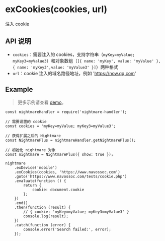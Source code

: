 # exCookies(cookies, url)

注入 cookie

## API 说明

- `cookies`：需要注入的 cookies，支持字符串（`myKey=myValue; myKey3=myValue3`）和对象数组（`[{ name: 'myKey', value: 'myValue' }, { name: 'myKey3',value: 'myValue3' }]`）两种格式
- `url`：cookie 注入的域名路径地址，例如 'https://now.qq.com'

## Example

> 更多示例请查看 [demo](../demo/extend-exCookies)。

```
const nightmareHandler = require('nightmare-handler');

// 需要设置的 cookie
const cookies = 'myKey=myValue; myKey3=myValue3';

// 获得扩展之后的 Nightmare
const NightmarePlus = nightmareHandler.getNightmarePlus();

// 初始化 nightmare 对象
const nightmare = NightmarePlus({ show: true });

nightmare
    .exDevice('mobile')
    .exCookies(cookies, 'https://www.navossoc.com')
    .goto('https://www.navossoc.com/tests/cookie.php')
    .evaluate(function () {
        return {
            cookie: document.cookie
        };
    })
    .end()
    .then(function (result) {
        // { cookie: 'myKey=myValue; myKey3=myValue3' }
        console.log(result);
    })
    .catch(function (error) {
        console.error('Search failed:', error);
    });
```
